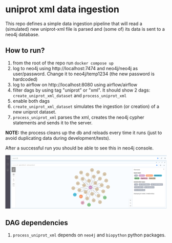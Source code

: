 # uniprot xml data ingestion

This repo defines a simple data ingestion pipeline that will read a (simulated) new uniprot-xml file is parsed and (some of) its data is sent to a neo4j database.

## How to run?

1.  from the root of the repo run `docker compose up`
2.  log to neo4j using http://localhost:7474 and neo4j/neo4j as user/password. Change it to neo4j/temp1234 (the new password is hardcoded)
3.  log to airflow on http://localhost:8080 using airflow/airflow
4.  filter dags by using tag "uniprot" or "xml". It should show 2 dags: `create_uniprot_xml_dataset` and `process_uniprot_xml`
5.  enable both dags
6.  `create_uniprot_xml_dataset` simulates the ingestion (or creation) of a new uniprot dataset.
7.  `process_uniprot_xml` parses the xml, creates the neo4j cypher statements and sends it to the server.

**NOTE:** the process cleans up the db and reloads every time it runs (just to avoid duplicating data during development/tests).

After a successful run you should be able to see this in neo4j console.

![](images/paste-1.png)

## DAG dependencies

1.  `process_uniprot_xml` depends on `neo4j` and `biopython` python packages.